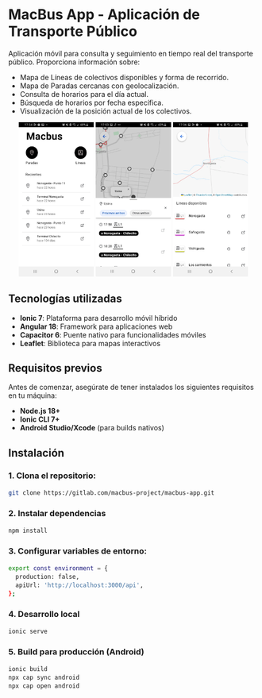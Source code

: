 # MacBus App - Aplicación de Transporte Público
Aplicación móvil para consulta y seguimiento en tiempo real del transporte público. Proporciona información sobre:
- Mapa de Líneas de colectivos disponibles y forma de recorrido.
- Mapa de Paradas cercanas con geolocalización.
- Consulta de horarios para el día actual.
- Búsqueda de horarios por fecha específica.
- Visualización de la posición actual de los colectivos.

<p align="center">
  <img src="img/home.jpeg" width="30%" alt="Home">
  <img src="img/st.jpeg" width="30%" alt="Stops">  
  <img src="img/routes.jpeg" width="30%" alt="Routes">
</p>

## Tecnologías utilizadas

- **Ionic 7**: Plataforma para desarrollo móvil híbrido
- **Angular 18**: Framework para aplicaciones web
- **Capacitor 6**: Puente nativo para funcionalidades móviles
- **Leaflet**: Biblioteca para mapas interactivos

## Requisitos previos

Antes de comenzar, asegúrate de tener instalados los siguientes requisitos en tu máquina:

- **Node.js 18+**
- **Ionic CLI 7+**
- **Android Studio/Xcode** (para builds nativos)


## Instalación

### 1. Clona el repositorio:

```bash
git clone https://gitlab.com/macbus-project/macbus-app.git
```

### 2.  Instalar dependencias

```bash
npm install
```
### 3. Configurar variables de entorno:
```bash
export const environment = {
  production: false,
  apiUrl: 'http://localhost:3000/api',
};
```
### 4. Desarrollo local
```bash
ionic serve
```

### 5. Build para producción (Android)
```bash
ionic build
npx cap sync android
npx cap open android
```